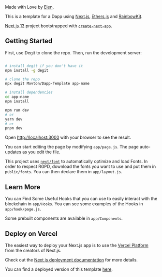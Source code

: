 Made with Love by [Eien](https://twitter.com/EienDev_).

This is a template for a Dapp using [Next.js](https://nextjs.org/), [Ethers.js](https://docs.ethers.io/v5/) and [RainbowKit](https://www.rainbowkit.com/docs/introduction).

[Next.js 13](https://nextjs.org/) project bootstrapped with [`create-next-app`](https://github.com/vercel/next.js/tree/canary/packages/create-next-app).

## Getting Started

First, use Degit to clone the repo. Then, run the development server:

```bash

# install degit if you don't have it
npm install -g degit

# clone the repo
npx degit Movton/Dapp-Template app-name

# install dependencies
cd app-name
npm install

npm run dev
# or
yarn dev
# or
pnpm dev
```

Open [http://localhost:3000](http://localhost:3000) with your browser to see the result.

You can start editing the page by modifying `app/page.js`. The page auto-updates as you edit the file.

This project uses [`next/font`](https://nextjs.org/docs/basic-features/font-optimization) to automatically optimize and load Fonts.
In order to respect RGPD, download the fonts you want to use and put them in `public/fonts`. You can then declare them in `app/layout.js`.

## Learn More

You can Find Some Useful Hooks that you can use to easily interact with the blockchain in `app/Hooks`.
You can see some examples of the Hooks in `app/hook/page.js`.

Some prebuilt components are available in `app/Components`.

## Deploy on Vercel

The easiest way to deploy your Next.js app is to use the [Vercel Platform](https://vercel.com/new?utm_medium=default-template&filter=next.js&utm_source=create-next-app&utm_campaign=create-next-app-readme) from the creators of Next.js.

Check out the [Next.js deployment documentation](https://nextjs.org/docs/deployment) for more details.

You can find a deployed version of this template [here](https://dapp-template-lilac.vercel.app/).
